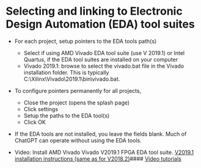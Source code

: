 # Selecting and linking to Electronic Design Automation (EDA) tool suites

- For each project, setup pointers to the EDA tools path(s)
	- Select if using AMD Vivado EDA tool suite (use V 2019.1) or Intel Quartus, if the EDA tool suites are installed on your computer
	- Vivado 2019.1: browse to select the vivado.bat file in the Vivado installation folder. This is typically C:\Xilinx\Vivado\2019.1\bin\vivado.bat.

- To configure pointers permanently for all projects,
	- Close the project (opens the splash page)
	- Click settings 
	- Setup the paths to the EDA tool(s)
	- Click OK

- If the EDA tools are not installed, you leave the fields blank. Much of ChatGPT can operate without using the EDA tools.

- Video: Install AMD Vivado Vivado V2019.1 FPGA EDA tool suite. [V2019.1 installation instructions (same as for V2018.2)](https://vicicourse.s3.eu-west-1.amazonaws.com/AMD+Vivado/vivado2018.2Install.mp4)#### [Video tutorials](https://www.vicilogic.com/vicilearn/run_step/?c_id=56)